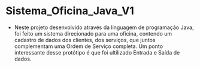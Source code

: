 # Sistema_Oficina_Java_V1
 - Neste projeto desenvolvido através da linguagem de programação Java, foi feito um sistema direcionado para uma oficina, contendo um cadastro de dados dos clientes, dos serviços, que juntos complementam uma Ordem de Serviço completa. Um ponto interessante desse protótipo é que foi ultilizado Entrada e Saída de dados.
